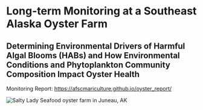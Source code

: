  
# Long-term Monitoring at a Southeast Alaska Oyster Farm

## Determining Environmental Drivers of Harmful Algal Blooms (HABs) and How Environmental Conditions and Phytoplankton Community Composition Impact Oyster Health

Monitoring Report: https://afscmariculture.github.io/oyster_report/

![Salty Lady Seafood oyster farm in Juneau, AK](https://user-images.githubusercontent.com/67389727/202013935-d9c43074-1aa5-441f-b148-88bca1007ef3.jpg)
